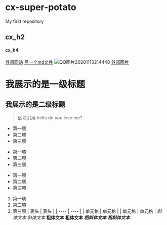 # cx-super-potato
My first repository
## cx_h2
#### cx_h4
[外部网站](https://mooc1-2.chaoxing.com)
[另一个md文件](cx.md)
![QQ图片20201110214448](https://user-images.githubusercontent.com/83060369/115895884-7a0dc980-a48d-11eb-9076-707129f2488c.jpg)
[外部图片](http://daxueui-oss.koocdn.com/images/fe_upload/2021/4/2021-4-9-1617938850675.jpg)

我展示的是一级标题
=================
我展示的是二级标题
-----------------
> 区块引用
> hello 
> do  you love me? 

* 第一项
* 第二项
* 第三项

+ 第一项
+ 第二项
+ 第三项

- 第一项
- 第二项
- 第三项
1. 第一项
2. 第二项
3. 第三项
|  表头   | 表头  |
|  ----  | ----  |
| 单元格  | 单元格 |
| 单元格  | 单元格 |
*斜体文本*
_斜体文本_
**粗体文本**
__粗体文本__
***粗斜体文本***
___粗斜体文本___
